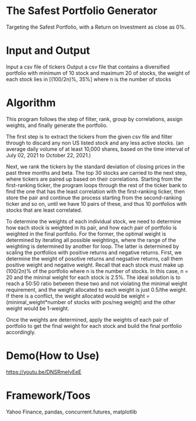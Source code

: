 # The Safest Portfolio Generator
Targeting the Safest Portfolio, with a Return on Investment as close as 0%.

# Input and Output
Input a csv file of tickers
Output a csv file that contains a diversified portfolio with minimum of 10 stock and maximum 20 of stocks, the weight of each stock lies in [(100/2n)%, 35%] where n is the number of stocks

# Algorithm
This program follows the step of filter, rank, group by correlations, assign weights, and finally generate the portfolio. 

The first step is to extract the tickers from the given csv file and filter through to discard any non US listed stock and any less active stocks.  (an average daily volume of at least 10,000 shares, based on the time interval of July 02, 2021 to October 22, 2021.) 

Next, we rank the tickers by the standard deviation of closing prices in the past three months and beta. The top 30 stocks are carried to the next step, where tickers are paired up based on their correlations. Starting from the first-ranking ticker, the program loops through the rest of the ticker bank to find the one that has the least correlation with the first-ranking ticker, then store the pair and continue the process starting from the second-ranking ticker and so on, until we have 10 pairs of these, and thus 10 portfolios with stocks that are least correlated. 

To determine the weights of each individual stock, we need to determine how each stock is weighted in its pair, and how each pair of portfolio is weighted in the final portfolio. For the former, the optimal weight is determined by iterating all possible weightings, where the range of the weighting is determined by another for loop. The latter is determined by scaling the portfolios with positive returns and negative returns. First, we determine the weight of posotive returns and negsative returns, call them positive weight and negative weight. Recall that each stock must make up (100/2n)% of the portfolio where n is the number of stocks. In this case, n = 20 and the mininal weight for each stock is 2.5%. The ideal solution is to reach a 50:50 ratio between these two and not violating the minimal weight requirement, and the weight allocated to each weight is just 0.5/the weight. If there is a conflict, the weight allocated would be weight = (minimal_weight*number of stocks with pos/neg weight) and the other weight would be 1-weight. 

Once the weights are determined, apply the weights of each pair of portfolio to get the final weight for each stock and build the final portfolio accordingly.


# Demo(How to Use)
https://youtu.be/DNSRmeIvEeE

# Framework/Toos
Yahoo Finance, pandas, concurrent.futures, matplotlib
